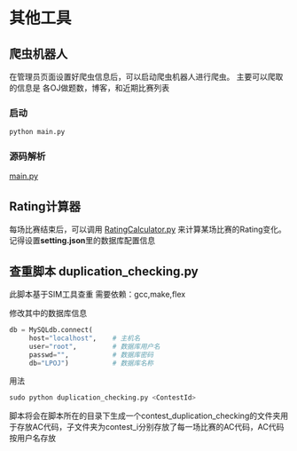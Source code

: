 # 其他工具

## 爬虫机器人

在管理员页面设置好爬虫信息后，可以启动爬虫机器人进行爬虫。
主要可以爬取的信息是 各OJ做题数，博客，和近期比赛列表

### 启动

```bash
python main.py
```
### 源码解析

[main.py](https://github.com/Linzecong/LPOJ/blob/master/CrawlingServer/main.py)

## Rating计算器

每场比赛结束后，可以调用 [RatingCalculator.py](https://github.com/Linzecong/LPOJ/blob/master/CrawlingServer/main.py) 来计算某场比赛的Rating变化。记得设置**setting.json**里的数据库配置信息

## 查重脚本 duplication_checking.py

此脚本基于SIM工具查重
需要依赖：gcc,make,flex

修改其中的数据库信息
```py
db = MySQLdb.connect(
     host="localhost",    # 主机名
     user="root",         # 数据库用户名
     passwd="",           # 数据库密码
     db="LPOJ")           # 数据库名称
```
用法
```py
sudo python duplication_checking.py <ContestId>
```
脚本将会在脚本所在的目录下生成一个contest_duplication_checking的文件夹用于存放AC代码，子文件夹为contest_i分别存放了每一场比赛的AC代码，AC代码按用户名存放
